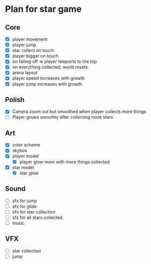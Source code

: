 # Plan for star game

## Core
- [x] player movement
- [x] player jump
- [x] star collect on touch
- [x] player bigger on touch
- [x] on falling off => player teleports to the top
- [x] on everything collected, world resets.
- [x] arena layout
- [x] player speed increases with growth
- [x] player jump increases with growth

## Polish
- [x] Camera zoom out but smoothed when player collects more things
- [ ] Player grows smoothly after collecting more stars

## Art
- [x] color scheme
- [x] skybox
- [x] player model
    - [x] player glow more with more things collected
- [x] star model
    - [x] star glow

## Sound
- [ ] sfx for jump
- [ ] sfx for glide
- [ ] sfx for star collection
- [ ] sfx for all stars collected.
- [ ] music

## VFX
- [ ] star collection
- [ ] jump
